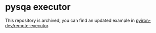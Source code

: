 # pysqa executor
This repository is archived, you can find an updated example in [pyiron-dev/remote-executor](https://github.com/pyiron-dev/remote-executor).
